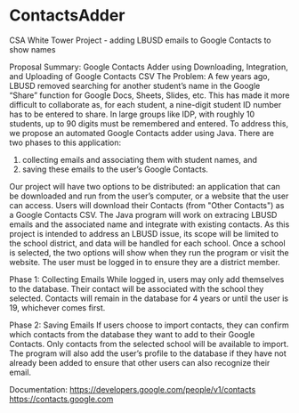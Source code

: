 # ContactsAdder
CSA White Tower Project - adding LBUSD emails to Google Contacts to show names

Proposal Summary: Google Contacts Adder using Downloading, Integration, and Uploading of Google Contacts CSV
The Problem: A few years ago, LBUSD removed searching for another student’s name in the Google “Share” function for Google Docs, Sheets, Slides, etc. This has made it more difficult to collaborate as, for each student, a nine-digit student ID number has to be entered to share. In large groups like IDP, with roughly 10 students, up to 90 digits must be remembered and entered. To address this, we propose an automated Google Contacts adder using Java. There are two phases to this application: 
1) collecting emails and associating them with student names, and 
2) saving these emails to the user’s Google Contacts.

Our project will have two options to be distributed: an application that can be downloaded and run from the user’s computer, or a website that the user can access. Users will download their Contacts (from "Other Contacts") as a Google Contacts CSV. The Java program will work on extracing LBUSD emails and the associated name and integrate with existing contacts. As this project is intended to address an LBUSD issue, its scope will be limited to the school district, and data will be handled for each school. Once a school is selected, the two options will show when they run the program or visit the website. The user must be logged in to ensure they are a district member.

Phase 1: Collecting Emails
While logged in, users may only add themselves to the database. Their contact will be associated with the school they selected. Contacts will remain in the database for 4 years or until the user is 19, whichever comes first.

Phase 2: Saving Emails
If users choose to import contacts, they can confirm which contacts from the database they want to add to their Google Contacts. Only contacts from the selected school will be available to import. The program will also add the user’s profile to the database if they have not already been added to ensure that other users can also recognize their email.

Documentation:
https://developers.google.com/people/v1/contacts
https://contacts.google.com
